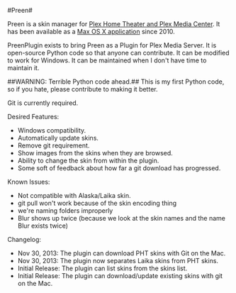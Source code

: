 #Preen#

Preen is a skin manager for [Plex Home Theater and Plex Media Center](http://www.plexapp.com/desktop/). It has been available as a [Max OS X application](http://www.anomiesoftware.com/Anomie_Software/Preen.html) since 2010.

PreenPlugin exists to bring Preen as a Plugin for Plex Media Server. It is open-source Python code so that anyone can contribute. It can be modified to work for Windows. It can be maintained when I don't have time to maintain it.

##WARNING: Terrible Python code ahead.##
This is my first Python code, so if you hate, please contribute to making it better.

Git is currently required.

Desired Features:
 - Windows compatibility.
 - Automatically update skins.
 - Remove git requirement.
 - Show images from the skins when they are browsed.
 - Ability to change the skin from within the plugin.
 - Some soft of feedback about how far a git download has progressed.
	
Known Issues:
 - Not compatible with Alaska/Laika skin.
 - git pull won't work because of the skin encoding thing
 - we're naming folders improperly
 - Blur shows up twice (because we look at the skin names and the name Blur exists twice)

Changelog:
 - Nov 30, 2013: The plugin can download PHT skins with Git on the Mac.
 - Nov 30, 2013: The plugin now separates Laika skins from PHT skins.
 - Initial Release: The plugin can list skins from the skins list.
 - Initial Release: The plugin can download/update existing skins with git on the Mac.